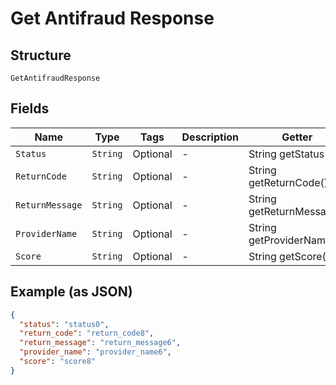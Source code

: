 
# Get Antifraud Response

## Structure

`GetAntifraudResponse`

## Fields

| Name | Type | Tags | Description | Getter | Setter |
|  --- | --- | --- | --- | --- | --- |
| `Status` | `String` | Optional | - | String getStatus() | setStatus(String status) |
| `ReturnCode` | `String` | Optional | - | String getReturnCode() | setReturnCode(String returnCode) |
| `ReturnMessage` | `String` | Optional | - | String getReturnMessage() | setReturnMessage(String returnMessage) |
| `ProviderName` | `String` | Optional | - | String getProviderName() | setProviderName(String providerName) |
| `Score` | `String` | Optional | - | String getScore() | setScore(String score) |

## Example (as JSON)

```json
{
  "status": "status0",
  "return_code": "return_code8",
  "return_message": "return_message6",
  "provider_name": "provider_name6",
  "score": "score8"
}
```

